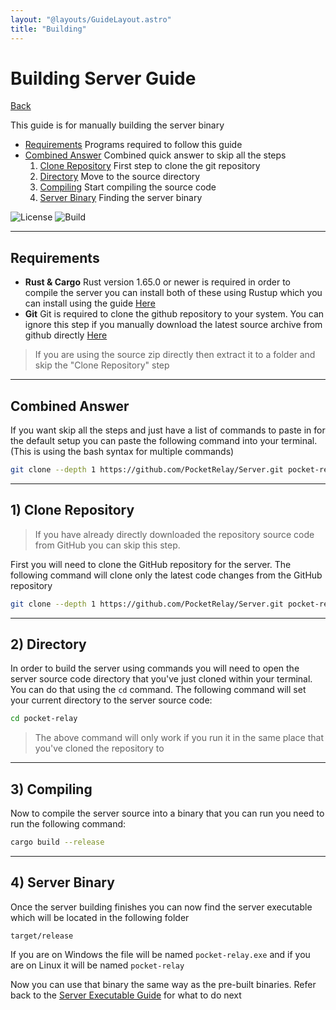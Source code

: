 ```yaml
---
layout: "@layouts/GuideLayout.astro"
title: "Building"
---
```


# Building Server Guide

[Back](/guide/server)

This guide is for manually building the server binary

- [Requirements](#requirements) Programs required to follow this guide
- [Combined Answer](#combined-answer) Combined quick answer to skip all the steps
  1. [Clone Repository](#1-clone-repository) First step to clone the git repository
  2. [Directory](#2-directory) Move to the source directory
  3. [Compiling](#3-compiling) Start compiling the source code
  4. [Server Binary](#4-server-binary) Finding the server binary

![License](https://img.shields.io/github/license/PocketRelay/ServerRust?style=for-the-badge)
![Build](https://img.shields.io/github/actions/workflow/status/PocketRelay/ServerRust/rust.yml?style=for-the-badge)

---

## Requirements

- **Rust & Cargo** Rust version 1.65.0 or newer is required in order to compile the server you can install both of these using Rustup which you can install using the guide [Here](https://www.rust-lang.org/learn/get-started)
- **Git** Git is required to clone the github repository to your system. You can ignore this step if you manually download the latest source archive from github directly [Here](https://github.com/PocketRelay/ServerRust/archive/refs/heads/master.zip)

> If you are using the source zip directly then extract it to a folder and skip the "Clone Repository" step

---

## Combined Answer

If you want skip all the steps and just have a list of commands to paste in for the default setup you can paste the following command into your terminal. (This is using the bash syntax for multiple commands)

```bash
git clone --depth 1 https://github.com/PocketRelay/Server.git pocket-relay && cd pocket-relay && cargo build --release
```

---

## 1) Clone Repository

> If you have already directly downloaded the repository source code from GitHub you can skip this step.

First you will need to clone the GitHub repository for the server. The following
command will clone only the latest code changes from the GitHub repository

```bash
git clone --depth 1 https://github.com/PocketRelay/Server.git pocket-relay
```

---

## 2) Directory

In order to build the server using commands you will need to open the server source code
directory that you've just cloned within your terminal. You can do that using the `cd` command.
The following command will set your current directory to the server source code:

```bash
cd pocket-relay
```

> The above command will only work if you run it in the same place that you've cloned the
> repository to

---

## 3) Compiling

Now to compile the server source into a binary that you can run you need to run the following command:

```bash
cargo build --release
```

---

## 4) Server Binary

Once the server building finishes you can now find the server executable which will be located
in the following folder

```
target/release
```

If you are on Windows the file will be named `pocket-relay.exe` and if you are on Linux it will be named `pocket-relay`

Now you can use that binary the same way as the pre-built binaries. Refer back to the [Server Executable Guide](/guide/server/executable) for what to do next
